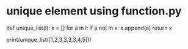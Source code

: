 # unique element using function.py
def unique_list(l):
  x = []
  for a in l:
    if a not in x:
      x.append(a)
  return x

print(unique_list([1,2,3,3,3,3,4,5])) 
